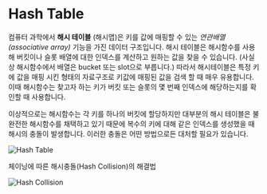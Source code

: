 # Hash Table

컴퓨터 과학에서 **해시 테이블** (해시맵)은 키를 값에 매핑할 수 있는 *연관배열(associative array)* 기능을 가진 데이터 구조입니다. 해시 테이블은 해시함수를 사용해 버킷이나 슬롯 배열에 대한 인덱스를 계산하고 원하는 값을 찾을 수 있습니다. (사실상 해시함수에서 배열은 bucket 또는 slot으로 부릅니다.)
따라서 해시테이블은 특정 키에 값을 매핑 시킨 형태의 자료구조로 키값에 매핑된 값을 검색 할 때 매우 유용합니다. 이때 해시함수는 찾고자 하는 키가 버킷 또는 슬롯의 몇 번째 인덱스에 해당하는지를 확인할 때 사용합니다.

이상적으로는 해시함수는 각 키를 하나의 버킷에 할당하지만 대부분의 해시 테이블은 불완전한 해시함수를 채택하고 있기 때문에 복수의 키에 대해 같은 인덱스를 생성했을 때 해시의 충돌이 발생합니다. 이러한 충돌은 어떤 방법으로든 대처할 필요가 있습니다.

![Hash Table](https://upload.wikimedia.org/wikipedia/commons/7/7d/Hash_table_3_1_1_0_1_0_0_SP.svg)

체이닝에 따른 해시충돌(Hash Collision)의 해결법

![Hash Collision](https://upload.wikimedia.org/wikipedia/commons/d/d0/Hash_table_5_0_1_1_1_1_1_LL.svg)

